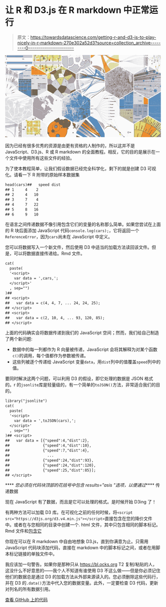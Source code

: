 # 让 R 和 D3.js 在 R markdown 中正常运行

> 原文：<https://towardsdatascience.com/getting-r-and-d3-js-to-play-nicely-in-r-markdown-270e302a52d3?source=collection_archive---------0----------------------->

![](img/b78e950531d12bb3bd7d725f20429f78.png)

因为已经有很多优秀的资源是由更有资格的人制作的，所以这并不是 JavaScript、D3.js、R 或 R markdown 的全面教程。相反，它的目的是展示在一个文件中使用所有这些文件的经验。

为了使本教程简单，让我们假设数据已经完全科学化，剩下的就是创建 D3 可视化。请看一下 R 附带的原始样本数据集

```
head(cars)##   speed dist
## 1     4    2
## 2     4   10
## 3     7    4
## 4     7   22
## 5     8   16
## 6     9   10
```

在语言之间传递数据不像引用包含它们的变量的名称那么简单。如果您尝试在上面的 R 块后面添加 JavaScript 代码`console.log(cars);`，它将返回一个`ReferenceError`，因为`cars`尚未在 JavaScript 中定义。

您可以将数据写入一个新文件，然后使用 D3 中适当的加载方法读回该文件。但是，可以将数据直接传递给。Rmd 文件。

```
cat(
  paste(
  '<script>
    var data = ',cars,';
  </script>'
  , sep="")
)## 
## <script>
##   var data = c(4, 4, 7, ... 24, 24, 25);
## </script>
## <script>
##   var data = c(2, 10, 4, ... 93, 120, 85);
## </script>
```

上面的代码确实会将数据传递到我们的 JavaScript 空间；然而，我们给自己制造了两个新问题:

*   数据中的每一列都作为 R 向量被传递，JavaScript 会将其解释为对某个函数`c()`的调用，每个值都作为参数被传递。
*   这些列被逐个传递给 JavaScript 变量`data`，用`dist`列中的值覆盖`speed`列中的值。

要同时解决这两个问题，可以利用 D3 的假设，即它处理的数据是 JSON 格式的。r 的`jsonlite`库是轻量级的，有一个简单的`toJSON()`方法，非常适合我们的目的。

```
library("jsonlite")
cat(
  paste(
  '<script>
    var data = ',toJSON(cars),';
  </script>'
  , sep="")
)## <script>
##   var data = [{"speed":4,"dist":2},
##               {"speed":4,"dist":10},
##               {"speed":7,"dist":4},
##                 ...
##               {"speed":24,"dist":93},
##               {"speed":24,"dist":120},
##               {"speed":25,"dist":85}];
## </script>
```

**** *您必须在代码块顶部的花括号中包含 results="asis "选项，以便通过***** 传递数据

现在 JavaScript 有了数据，而且是它可以处理的格式。是时候开始 D3ing 了！

有两种方法可以加载 D3 库。在可视化之前的任何时候，将`<script src="https://d3js.org/d3.v4.min.js"></script>`直接包含在您的降价文件中。或者在与您相同的目录中创建一个. html 文件，其中只包含相同的脚本标记。Rmd 文件和[包含它](http://rmarkdown.rstudio.com/html_document_format.html#includes)

你现在可以在 R markdown 中自由地想象 D3.js，直到你满意为止。只需用 JavaScript 代码块添加代码，直接在 markdown 中的脚本标记之间，或者在用脚本标记链接的单独文件中。

我应该加一句警告。如果你是那种只从 https://bl.ocks.org T2 复制/粘贴的人，这没什么不好意思的——我个人不知道有谁使用 D3 不这么做——但是你必须记住他们的数据总是通过 D3 的加载方法从外部来源读入的。您必须删除这些代码行，并在 D3 的`.data()`方法中代入您的数据变量。此外，一定要检查 D3 代码，更新对列名的所有数据引用。

[查看 GitHub 上的代码](https://github.com/becausealice2/D3-in-Rmd)